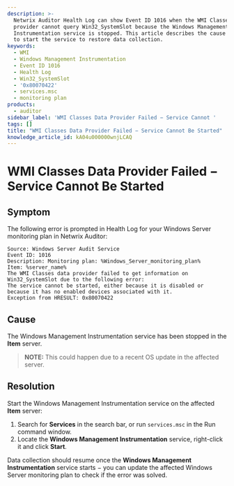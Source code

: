 ```yaml
---
description: >-
  Netwrix Auditor Health Log can show Event ID 1016 when the WMI Classes data
  provider cannot query Win32_SystemSlot because the Windows Management
  Instrumentation service is stopped. This article describes the cause and steps
  to start the service to restore data collection.
keywords:
  - WMI
  - Windows Management Instrumentation
  - Event ID 1016
  - Health Log
  - Win32_SystemSlot
  - '0x80070422'
  - services.msc
  - monitoring plan
products:
  - auditor
sidebar_label: 'WMI Classes Data Provider Failed − Service Cannot '
tags: []
title: "WMI Classes Data Provider Failed − Service Cannot Be Started"
knowledge_article_id: kA04u000000wnjLCAQ
---
```


# WMI Classes Data Provider Failed − Service Cannot Be Started

## Symptom

The following error is prompted in Health Log for your Windows Server monitoring plan in Netwrix Auditor:

```
Source: Windows Server Audit Service
Event ID: 1016
Description: Monitoring plan: %Windows_Server_monitoring_plan%
Item: %server_name%
The WMI Classes data provider failed to get information on Win32_SystemSlot due to the following error:
The service cannot be started, either because it is disabled or because it has no enabled devices associated with it.
Exception from HRESULT: 0x80070422
```

## Cause

The Windows Management Instrumentation service has been stopped in the **Item** server.

> **NOTE:** This could happen due to a recent OS update in the affected server.

## Resolution

Start the Windows Management Instrumentation service on the affected **Item** server:

1. Search for **Services** in the search bar, or run `services.msc` in the Run command window.
2. Locate the **Windows Management Instrumentation** service, right-click it and click **Start**.

Data collection should resume once the **Windows Management Instrumentation** service starts − you can update the affected Windows Server monitoring plan to check if the error was solved.
